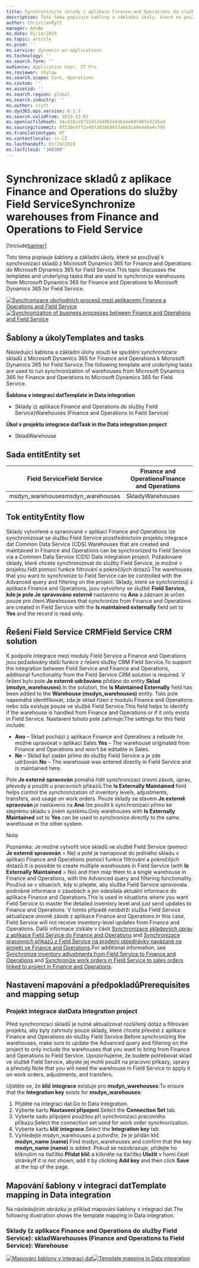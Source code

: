 ```yaml
---
title: Synchronizujte sklady z aplikace Finance and Operations do služby Field Service
description: Toto téma popisuje šablony a základní úkoly, které se používají k synchronizaci skladů z Microsoft Dynamics 365 for Finance and Operations do Microsoft Dynamics 365 for Field Service.
author: ChristianRytt
manager: AnnBe
ms.date: 01/14/2019
ms.topic: article
ms.prod: ''
ms.service: dynamics-ax-applications
ms.technology: ''
ms.search.form: ''
audience: Application User, IT Pro
ms.reviewer: shylaw
ms.search.scope: Core, Operations
ms.custom: ''
ms.assetid: ''
ms.search.region: global
ms.search.industry: ''
ms.author: crytt
ms.dyn365.ops.version: 8.1.3
ms.search.validFrom: 2018-12-01
ms.openlocfilehash: 34cd18a18715d12d4002e6dbeee047467ed2a5ad
ms.sourcegitcommit: 0f530e5f72a40f383868957a6b5cb0e446e4c795
ms.translationtype: HT
ms.contentlocale: cs-CZ
ms.lasthandoff: 01/29/2019
ms.locfileid: "340308"
---
```

# <a name="synchronize-warehouses-from-finance-and-operations-to-field-service"></a><span data-ttu-id="3a8fd-103">Synchronizace skladů z aplikace Finance and Operations do služby Field Service</span><span class="sxs-lookup"><span data-stu-id="3a8fd-103">Synchronize warehouses from Finance and Operations to Field Service</span></span>

[!include[banner](../includes/banner.md)]

<span data-ttu-id="3a8fd-104">Toto téma popisuje šablony a základní úkoly, které se používají k synchronizaci skladů z Microsoft Dynamics 365 for Finance and Operations do Microsoft Dynamics 365 for Field Service.</span><span class="sxs-lookup"><span data-stu-id="3a8fd-104">This topic discusses the templates and underlying tasks that are used to synchronize warehouses from Microsoft Dynamics 365 for Finance and Operations to Microsoft Dynamics 365 for Field Service.</span></span>

<span data-ttu-id="3a8fd-105">[![Synchronizace obchodních procesů mezi aplikacemi Finance a Operations and Field Service](./media/FSWarehouseOW.png)](./media/FSWarehouseOW.png)</span><span class="sxs-lookup"><span data-stu-id="3a8fd-105">[![Synchronization of business processes between Finance and Operations and Field Service](./media/FSWarehouseOW.png)](./media/FSWarehouseOW.png)</span></span>

## <a name="templates-and-tasks"></a><span data-ttu-id="3a8fd-106">Šablony a úkoly</span><span class="sxs-lookup"><span data-stu-id="3a8fd-106">Templates and tasks</span></span>
<span data-ttu-id="3a8fd-107">Následující šablona a základní úlohy slouží ke spuštění synchronizace skladů z Microsoft Dynamics 365 for Finance and Operations k Microsoft Dynamics 365 for Field Service.</span><span class="sxs-lookup"><span data-stu-id="3a8fd-107">The following template and underlying tasks are used to run synchronization of warehouses from Microsoft Dynamics 365 for Finance and Operations to Microsoft Dynamics 365 for Field Service.</span></span>

<span data-ttu-id="3a8fd-108">**Šablona v integraci dat**</span><span class="sxs-lookup"><span data-stu-id="3a8fd-108">**Template in Data integration**</span></span>
- <span data-ttu-id="3a8fd-109">Sklady (z aplikace Finance and Operations do služby Field Service)</span><span class="sxs-lookup"><span data-stu-id="3a8fd-109">Warehouses (Finance and Operations to Field Service)</span></span>

<span data-ttu-id="3a8fd-110">**Úkol v projektu integrace dat**</span><span class="sxs-lookup"><span data-stu-id="3a8fd-110">**Task in the Data integration project**</span></span>
- <span data-ttu-id="3a8fd-111">Sklad</span><span class="sxs-lookup"><span data-stu-id="3a8fd-111">Warehouse</span></span>

## <a name="entity-set"></a><span data-ttu-id="3a8fd-112">Sada entit</span><span class="sxs-lookup"><span data-stu-id="3a8fd-112">Entity set</span></span>
| <span data-ttu-id="3a8fd-113">Field Service</span><span class="sxs-lookup"><span data-stu-id="3a8fd-113">Field Service</span></span>    | <span data-ttu-id="3a8fd-114">Finance and Operations</span><span class="sxs-lookup"><span data-stu-id="3a8fd-114">Finance and Operations</span></span>                 |
|------------------|----------------------------------------|
| <span data-ttu-id="3a8fd-115">msdyn_warehouses</span><span class="sxs-lookup"><span data-stu-id="3a8fd-115">msdyn_warehouses</span></span> | <span data-ttu-id="3a8fd-116">Sklady</span><span class="sxs-lookup"><span data-stu-id="3a8fd-116">Warehouses</span></span>                             |

## <a name="entity-flow"></a><span data-ttu-id="3a8fd-117">Tok entity</span><span class="sxs-lookup"><span data-stu-id="3a8fd-117">Entity flow</span></span>
<span data-ttu-id="3a8fd-118">Sklady vytvořené a spravované v aplikaci Finance and Operations lze synchronizovat se službu Field Service prostřednictvím projektu integrace dat Common Data Service (CDS).</span><span class="sxs-lookup"><span data-stu-id="3a8fd-118">Warehouses that are created and maintained in Finance and Operations can be synchronized to Field Service via a Common Data Service (CDS) Data integration project.</span></span> <span data-ttu-id="3a8fd-119">Požadované sklady, které chcete synchronizovat do služby Field Service, je možné v projektu řídit pomocí funkce filtrování a pokročilých dotazů.</span><span class="sxs-lookup"><span data-stu-id="3a8fd-119">The warehouses that you want to synchronize to Field Service can be controlled with the Advanced query and filtering on the project.</span></span> <span data-ttu-id="3a8fd-120">Sklady, které se synchronizují z aplikace Finance and Operations, jsou vytvořeny ve službě **Field Service, kde je pole Je spravováno externě** nastaveno na **Ano** a záznam je určen pouze pro čtení.</span><span class="sxs-lookup"><span data-stu-id="3a8fd-120">Warehouses that synchronize from Finance and Operations are created in Field Service with the **Is maintained externally** field set to **Yes** and the record is read only.</span></span>

## <a name="field-service-crm-solution"></a><span data-ttu-id="3a8fd-121">Řešení Field Service CRM</span><span class="sxs-lookup"><span data-stu-id="3a8fd-121">Field Service CRM solution</span></span>
<span data-ttu-id="3a8fd-122">K podpoře integrace mezi moduly Field Service a Finance and Operations jsou požadovány další funkce z řešení služby CRM Field Service.</span><span class="sxs-lookup"><span data-stu-id="3a8fd-122">To support the integration between Field Service and Finance and Operations, additional functionality from the Field Service CRM solution is required.</span></span> <span data-ttu-id="3a8fd-123">V řešení bylo pole **Je externě udržováno** přidáno do entity **Sklad (msdyn_warehouses)**.</span><span class="sxs-lookup"><span data-stu-id="3a8fd-123">In the solution, the **Is Maintained Externally** field has been added to the **Warehouse (msdyn_warehouses)** entity.</span></span> <span data-ttu-id="3a8fd-124">Toto pole napomáhá identifikovat, zda je sklad řízen z modulu Finance and Operations nebo zda existuje pouze ve službě Field Service.</span><span class="sxs-lookup"><span data-stu-id="3a8fd-124">This field helps to identify if the warehouse is handled from Finance and Operations or if it only exists in Field Service.</span></span> <span data-ttu-id="3a8fd-125">Nastavení tohoto pole zahrnuje:</span><span class="sxs-lookup"><span data-stu-id="3a8fd-125">The settings for this field include:</span></span>
- <span data-ttu-id="3a8fd-126">**Ano** – Sklad pochází z aplikace Finance and Operations a nebude ho možné upravovat v aplikaci Sales.</span><span class="sxs-lookup"><span data-stu-id="3a8fd-126">**Yes** – The warehouse originated from Finance and Operations and won't be editable in Sales.</span></span>
- <span data-ttu-id="3a8fd-127">**Ne** – Sklad byl zadán přímo do služby Field Service a je zde udržován.</span><span class="sxs-lookup"><span data-stu-id="3a8fd-127">**No** – The warehouse was entered directly in Field Service and is maintained here.</span></span>

<span data-ttu-id="3a8fd-128">Pole **Je externě spravován** pomáhá řídit synchronizaci úrovní zásob, úprav, převody a použití u pracovních příkazů.</span><span class="sxs-lookup"><span data-stu-id="3a8fd-128">The **Is Externally Maintained** field helps control the synchronization of inventory levels, adjustments, transfers, and usage on work orders.</span></span> <span data-ttu-id="3a8fd-129">Pouze sklady se stavem **Je externě spravován** je nastaveno na **Ano** lze použít k synchronizaci přímo ke stejnému skladu v jiném systému.</span><span class="sxs-lookup"><span data-stu-id="3a8fd-129">Only warehouses with **Is Externally Maintained** set to **Yes** can be used to synchronize directly to the same warehouse in the other system.</span></span> 

> [!NOTE]
> <span data-ttu-id="3a8fd-130">Poznámka: Je možné vytvořit více skladů ve službě Field Service (pomocí **Je externě spravován** = Ne) a poté je namapovat do jediného skladu v aplikaci Finance and Operations pomocí funkce filtrování a pokročilých dotazů.</span><span class="sxs-lookup"><span data-stu-id="3a8fd-130">It is possible to create multiple warehouses in Field Service (with **Is Externally Maintained** = No) and then map them to a single warehouse in Finance and Operations, with the Advanced query and filtering functionality.</span></span> <span data-ttu-id="3a8fd-131">Používá se v situacích, kdy si přejete, aby služba Field Service spravovala podrobné informace o zásobách a jen odesílala aktuální informace do aplikace Finance and Operations.</span><span class="sxs-lookup"><span data-stu-id="3a8fd-131">This is used in situations where you want Field Service to master the detailed inventory level and just send updates to Finance and Operations.</span></span> <span data-ttu-id="3a8fd-132">V tomto případě neobdrží služba Field Service aktualizace úrovně zásob z aplikace Finance and Operations.</span><span class="sxs-lookup"><span data-stu-id="3a8fd-132">In this case, Field Service will not receive inventory-level updates from Finance and Operations.</span></span> <span data-ttu-id="3a8fd-133">Další informace získáte v části [Synchronizace skladových úprav z aplikace Field Service do Finance and Operations](https://docs.microsoft.com/dynamics365/unified-operations/supply-chain/sales-marketing/synchronize-inventory-adjustments) and [Synchronizace pracovních příkazů z Field Service na prodejní objednávky navázané na projekt ve Finance and Operations](https://docs.microsoft.com/dynamics365/unified-operations/supply-chain/sales-marketing/field-service-work-order).</span><span class="sxs-lookup"><span data-stu-id="3a8fd-133">For additional information, see [Synchronize inventory adjustments from Field Service to Finance and Operations](https://docs.microsoft.com/dynamics365/unified-operations/supply-chain/sales-marketing/synchronize-inventory-adjustments) and [Synchronize work orders in Field Service to sales orders linked to project in Finance and Operations](https://docs.microsoft.com/dynamics365/unified-operations/supply-chain/sales-marketing/field-service-work-order).</span></span>

## <a name="prerequisites-and-mapping-setup"></a><span data-ttu-id="3a8fd-134">Nastavení mapování a předpokladů</span><span class="sxs-lookup"><span data-stu-id="3a8fd-134">Prerequisites and mapping setup</span></span>
### <a name="data-integration-project"></a><span data-ttu-id="3a8fd-135">Projekt integrace dat</span><span class="sxs-lookup"><span data-stu-id="3a8fd-135">Data Integration project</span></span>
<span data-ttu-id="3a8fd-136">Před synchronizací skladů je nutné aktualizovat rozšířený dotaz a filtrování projektu, aby byly zahrnuty pouze sklady, které chcete převést z aplikace Finance and Operations do služby Field Service.</span><span class="sxs-lookup"><span data-stu-id="3a8fd-136">Before synchronizing the warehouses, make sure to update the Advanced query and filtering on the project to only include the warehouses that you want to bring from Finance and Operations to Field Service.</span></span> <span data-ttu-id="3a8fd-137">Upozorňujeme, že budete potřebovat sklad ve službě Field Service, abyste jej mohli použít na pracovní příkazy, úpravy a převody.</span><span class="sxs-lookup"><span data-stu-id="3a8fd-137">Note that you will need the warehouse in Field Service to apply it on work orders, adjustments, and transfers.</span></span>  

<span data-ttu-id="3a8fd-138">Ujistěte se, že **klíč integrace** existuje pro **msdyn_warehouses**:</span><span class="sxs-lookup"><span data-stu-id="3a8fd-138">To ensure that the **Integration key** exists for **msdyn_warehouses**:</span></span>
1. <span data-ttu-id="3a8fd-139">Přjděte na integraci dat.</span><span class="sxs-lookup"><span data-stu-id="3a8fd-139">Go to Data Integration.</span></span>
2. <span data-ttu-id="3a8fd-140">Vyberte kartu **Nastavení připojení**.</span><span class="sxs-lookup"><span data-stu-id="3a8fd-140">Select the **Connection Set** tab.</span></span>
3. <span data-ttu-id="3a8fd-141">Vyberte sadu připojení použitou při synchronizaci pracovního příkazu.</span><span class="sxs-lookup"><span data-stu-id="3a8fd-141">Select the connection set used for work order synchronization.</span></span>
4. <span data-ttu-id="3a8fd-142">Vyberte kartu **klíč integrace**.</span><span class="sxs-lookup"><span data-stu-id="3a8fd-142">Select the **Integration key** tab.</span></span>
5. <span data-ttu-id="3a8fd-143">Vyhledejte msdyn_warehouses a potvrďte, že je přidán klíč **msdyn_name (name)**.</span><span class="sxs-lookup"><span data-stu-id="3a8fd-143">Find msdyn_warehouses and confirm that the key **msdyn_name (name)** is added.</span></span> <span data-ttu-id="3a8fd-144">Pokud se nezobrazuje, přidejte ho kliknutím na tlačítko **Přidat klíč** a klikněte na tlačítko **Uložit** v horní části stránky</span><span class="sxs-lookup"><span data-stu-id="3a8fd-144">If it is not shown, add it by clicking **Add key** and then click **Save** at the top of the page.</span></span>

## <a name="template-mapping-in-data-integration"></a><span data-ttu-id="3a8fd-145">Mapování šablony v integraci dat</span><span class="sxs-lookup"><span data-stu-id="3a8fd-145">Template mapping in Data integration</span></span>

<span data-ttu-id="3a8fd-146">Na následujícím obrázku je příklad mapování šablony v integraci dat.</span><span class="sxs-lookup"><span data-stu-id="3a8fd-146">The following illustration shows the template mapping in Data integration.</span></span>

### <a name="warehouses-finance-and-operations-to-field-service-warehouse"></a><span data-ttu-id="3a8fd-147">Sklady (z aplikace Finance and Operations do služby Field Service): sklad</span><span class="sxs-lookup"><span data-stu-id="3a8fd-147">Warehouses (Finance and Operations to Field Service): Warehouse</span></span>

<span data-ttu-id="3a8fd-148">[![Mapování šablony v integraci dat](./media/Warehouse1.png)](./media/Warehouse1.png)</span><span class="sxs-lookup"><span data-stu-id="3a8fd-148">[![Template mapping in Data integration](./media/Warehouse1.png)](./media/Warehouse1.png)</span></span>
